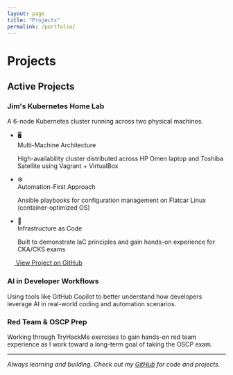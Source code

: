 ```yaml
---
layout: page
title: "Projects"
permalink: /portfolio/
---
```


# Projects

<div class="projects-section" markdown="1">

## Active Projects

<div class="project-highlight" markdown="1">

### Jim's Kubernetes Home Lab

<p class="project-summary">A 6-node Kubernetes cluster running across two physical machines.</p>

<div class="project-details">

<ul class="project-features">
<li>
<span class="feature-icon">🖥️</span>
<div class="feature-content">
<span class="feature-title">Multi-Machine Architecture</span>
<p class="feature-description">High-availability cluster distributed across HP Omen laptop and Toshiba Satellite using Vagrant + VirtualBox</p>
</div>
</li>

<li>
<span class="feature-icon">⚙️</span>
<div class="feature-content">
<span class="feature-title">Automation-First Approach</span>
<p class="feature-description">Ansible playbooks for configuration management on Flatcar Linux (container-optimized OS)</p>
</div>
</li>

<li>
<span class="feature-icon">🎯</span>
<div class="feature-content">
<span class="feature-title">Infrastructure as Code</span>
<p class="feature-description">Built to demonstrate IaC principles and gain hands-on experience for CKA/CKS exams</p>
</div>
</li>
</ul>

</div>

<div class="project-cta">
<a href="https://github.com/uncle13013/jims-k8s-home-lab" class="project-link" target="_blank" rel="noopener">
<img src="https://github.com/favicon.ico" width="16" height="16" style="vertical-align: middle;">
View Project on GitHub
</a>
</div>

</div>

<div class="project-minor" markdown="1">

### AI in Developer Workflows
Using tools like GitHub Copilot to better understand how developers leverage AI in real-world coding and automation scenarios.

</div>

<div class="project-minor" markdown="1">

### Red Team & OSCP Prep
Working through TryHackMe exercises to gain hands-on red team experience as I work toward a long-term goal of taking the OSCP exam.

</div>

</div>

---

*Always learning and building. Check out my [GitHub](https://github.com/uncle13013) for code and projects.*
